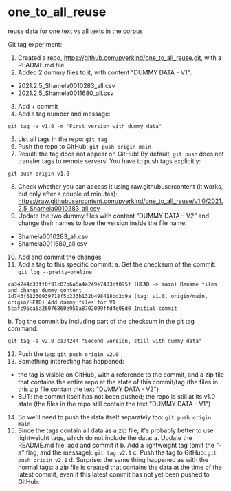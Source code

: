 # one_to_all_reuse
reuse data for one text vs all texts in the corpus


Git tag experiment: 

1. Created a repo, https://github.com/pverkind/one_to_all_reuse.git, with a README.md file
2. Added 2 dummy files to it, with content "DUMMY DATA - V1":
* 2021.2.5_Shamela0010283_all.csv
* 2021.2.5_Shamela0011680_all.csv
3. Add + commit
4. Add a tag number and message: 
  ```
  git tag -a v1.0 -m "First version with dummy data"
  ```
5. List all tags in the repo: `git tag`
6. Push the repo to GitHub: `git push origin main`
7. Result: the tag does not appear on GitHub! 
  By default, `git push` does not transfer tags to remote servers! 
  You have to push tags explicitly:
  ```
  git push origin v1.0
  ```
8. Check whether you can access it using raw.githubusercontent (it works, but only after a couple of minutes):
https://raw.githubusercontent.com/pverkind/one_to_all_reuse/v1.0/2021.2.5_Shamela0010283_all.csv
9. Update the two dummy files with content “DUMMY DATA – V2” and change their names to lose the version inside the file name: 
* Shamela0010283_all.csv
* Shamela0011680_all.csv
10. Add and commit the changes
11. Add a tag to this specific commit: 
a. Get the checksum of the commit: `git log --pretty=oneline`
  ```
  ca34244c33ff0f91c07b6a5a4a249e7433cf095f (HEAD -> main) Rename files and change dummy content
  1d743f61230939718f5b233b132b498418bd2d9a (tag: v1.0, origin/main, origin/HEAD) Add dummy files for V1
  5cafc96ca5a26076860e950a8702099ffd4e08d0 Initial commit
  ```
b. Tag the commit by including part of the checksum in the git tag command:
   ```
   git tag -a v2.0 ca34244 "Second version, still with dummy data"
   ```
12. Push the tag: `git push origin v2.0`
13. Something interesting has happened:
  * the tag is visible on GitHub, with a reference to the commit, and a zip file that contains the entire repo at the state of this commit/tag (the files in this zip file contain the text "DUMMY DATA - V2")
  * BUT: the commit itself has not been pushed; the repo is still at its v1.0 state (the files in the repo still contain the text "DUMMY DATA - V1")
14. So we'll need to push the data itself separately too: `git push origin main`
15. Since the tags contain all data as a zip file, it's probably better to use lightweight tags, which do not include the data: 
a. Update the README.md file, add and commit it
b. Add a lightweight tag (omit the "-a" flag, and the message): `git tag v2.1`
c. Push the tag to GitHub: `git push origin v2.1`
d. Surprise: the same thing happened as with the normal tags: a zip file is created that contains the data at the time of the latest commit, even if this latest commit has not yet been pushed to GitHub. 